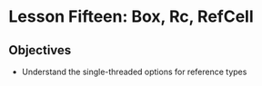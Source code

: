 # Lesson Fifteen: Box<T>,  Rc<T>, RefCell<T>

## Objectives 
- Understand the single-threaded options for reference types 

